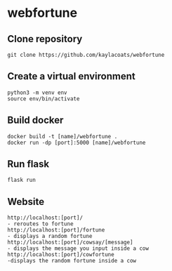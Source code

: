 # webfortune


## Clone repository
```
git clone https://github.com/kaylacoats/webfortune
```

## Create a virtual environment
```
python3 -m venv env
source env/bin/activate
```

## Build docker
```
docker build -t [name]/webfortune .
docker run -dp [port]:5000 [name]/webfortune
```

## Run flask
```
flask run
```

## Website
```
http://localhost:[port]/
- reroutes to fortune
http://localhost:[port]/fortune
- displays a random fortune
http://localhost:[port]/cowsay/[message]
- displays the message you input inside a cow
http://localhost:[port]/cowfortune
-displays the random fortune inside a cow
```

